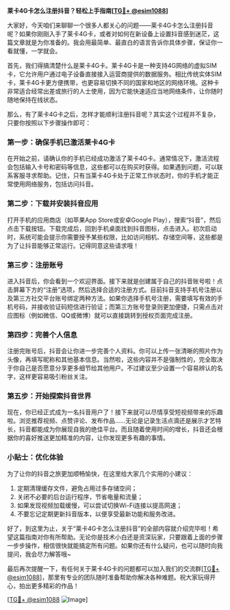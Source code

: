 **莱卡4G卡怎么注册抖音？轻松上手指南[[TG💪+ @esim1088](https://t.me/s/esim1088)]**

大家好，今天咱们来聊聊一个很多人都关心的问题——莱卡4G卡怎么注册抖音呢？如果你刚刚入手了莱卡4G卡，或者对如何在新设备上设置抖音感到迷茫，这篇文章就是为你准备的。我会用最简单、最直白的语言告诉你具体步骤，保证你一看就懂，一学就会。

首先，我们得搞清楚什么是莱卡4G卡。莱卡4G卡是一种支持4G网络的虚拟SIM卡，它允许用户通过电子设备直接接入运营商提供的数据服务。相比传统实体SIM卡，莱卡4G卡更方便携带，也更容易切换不同的国家和地区的网络环境。这种卡非常适合经常出差或旅行的人士使用，因为它能快速适应当地网络条件，让你随时随地保持在线状态。

那么，有了莱卡4G卡之后，怎样才能顺利注册抖音呢？其实这个过程并不复杂，只要你按照以下步骤操作即可：

### **第一步：确保手机已激活莱卡4G卡**
在开始之前，请确认你的手机已经成功激活了莱卡4G卡。通常情况下，激活流程会包括输入卡号和密码等信息，这些都可以在购买时获得。如果遇到问题，可以联系客服寻求帮助。记住，只有当莱卡4G卡处于正常工作状态时，你的手机才能正常使用网络服务，包括访问抖音。

### **第二步：下载并安装抖音应用**
打开手机的应用商店（如苹果App Store或安卓Google Play），搜索“抖音”，然后点击下载按钮。下载完成后，回到手机桌面找到抖音图标，点击进入。初次启动时，系统可能会提示你需要授予某些权限，比如访问相机、存储空间等，这些都是为了让抖音能够正常运行。记得同意这些请求哦！

### **第三步：注册账号**
进入抖音后，你会看到一个欢迎界面。接下来就是创建属于自己的抖音账号啦！点击屏幕下方的“注册”选项，然后选择合适的注册方式。目前抖音支持手机号注册以及第三方社交平台账号绑定两种方法。如果你选择手机号注册，需要填写有效的手机号码，并接收验证码短信进行验证；而第三方账号登录则更加便捷，只需点击对应图标（例如微信、QQ或微博）就可以直接跳转到授权页面完成注册。

### **第四步：完善个人信息**
注册完账号后，抖音会让你进一步完善个人资料。你可以上传一张清晰的照片作为头像，再填写昵称和其他基本信息。当然啦，这些内容并不是强制性的，完全取决于你自己是否愿意分享更多细节给其他用户。不过建议至少设置一个容易辨认的名字，这样更容易吸引粉丝关注。

### **第五步：开始探索抖音世界**
现在，你已经正式成为一名抖音用户了！接下来就可以尽情享受短视频带来的乐趣啦。浏览推荐视频、点赞评论、发布作品……无论是记录生活点滴还是展示才艺特长，抖音都能成为你展现自我的绝佳平台。而且随着使用时间的增长，抖音还会根据你的喜好推送更加精准的内容，让你发现更多有趣的事情。

### **小贴士：优化体验**
为了让你的抖音之旅更加顺畅愉快，在这里给大家几个实用的小建议：
1. 定期清理缓存文件，避免占用过多存储空间；
2. 关闭不必要的后台运行程序，节省电量和流量；
3. 如果发现视频加载缓慢，可以尝试切换Wi-Fi连接以提高网速；
4. 不要忘记定期更新抖音版本，以便享受最新功能和服务改进。

好了，到这里为止，关于“莱卡4G卡怎么注册抖音”的全部内容就介绍完毕啦！希望这篇指南对你有所帮助。无论你是技术小白还是资深玩家，只要跟着上面的步骤一步步操作，相信很快就能搞定所有问题。如果你还有什么疑问，也可以随时向我提问，我会尽力解答哦~

最后再次提醒一下，有任何关于莱卡4G卡的问题都可以加入我们的交流群[[TG💪+ @esim1088](https://t.me/s/esim1088)]，那里有专业的团队随时准备帮助你解决各种难题。祝大家玩得开心，拍出更多精彩的作品！

[[TG💪+ @esim1088](https://t.me/s/esim1088) ![Image](https://i.postimg.cc/4NQfJmqS/Snipaste-2025-05-13-00-14-12.png)]